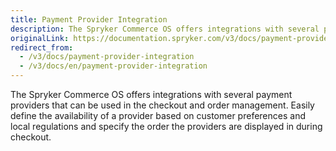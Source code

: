 ```yaml
---
title: Payment Provider Integration
description: The Spryker Commerce OS offers integrations with several payment providers that can be used in the checkout and order management.
originalLink: https://documentation.spryker.com/v3/docs/payment-provider-integration
redirect_from:
  - /v3/docs/payment-provider-integration
  - /v3/docs/en/payment-provider-integration
---
```


The Spryker Commerce OS offers integrations with several payment providers that can be used in the checkout and order management. Easily define the availability of a provider based on customer preferences and local regulations and specify the order the providers are displayed in during checkout.
